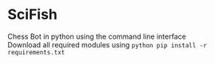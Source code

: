 # SciFish
 Chess Bot in python using the command line interface <br>
 Download all required modules using ```python pip install -r requirements.txt```

